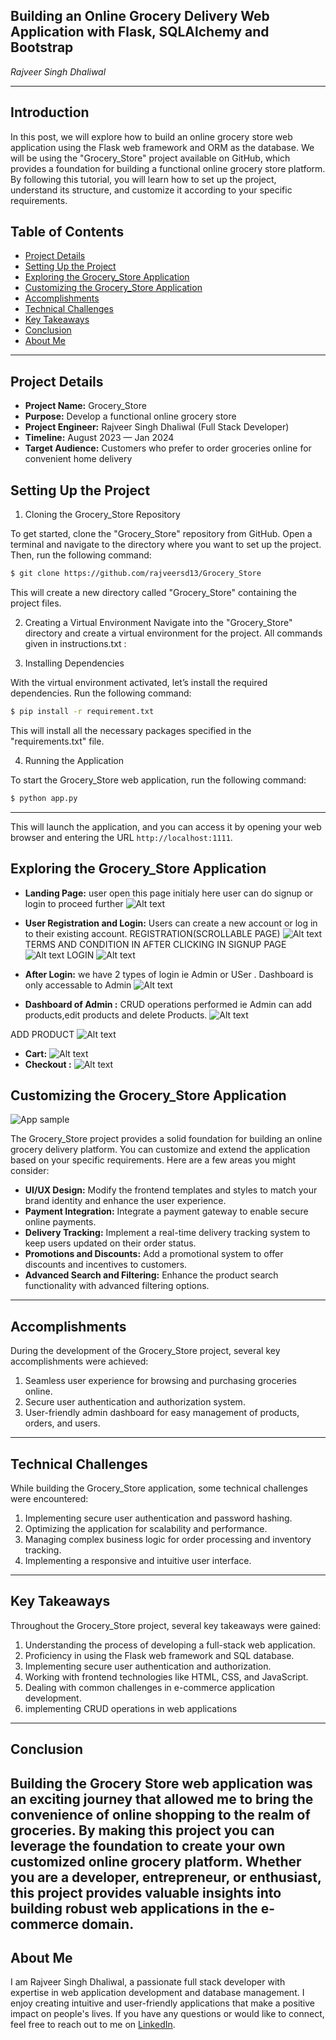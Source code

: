 ## Building an Online Grocery Delivery Web Application with Flask, SQLAlchemy and Bootstrap 

*Rajveer Singh Dhaliwal*

---
## Introduction
In this post, we will explore how to build an online grocery store web application using the Flask web framework and ORM as the database. We will be using the "Grocery_Store" project available on GitHub, which provides a foundation for building a functional online grocery store platform. By following this tutorial, you will learn how to set up the project, understand its structure, and customize it according to your specific requirements.

## Table of Contents

- [Project Details](#project-details)
- [Setting Up the Project](#setting-up-the-project)
- [Exploring the Grocery_Store Application](#exploring-the-Grocery_Store-application)
- [Customizing the Grocery_Store Application](#customizing-the-Grocery_Store-application)
- [Accomplishments](#accomplishments)
- [Technical Challenges](#technical-challenges)
- [Key Takeaways](#key-takeaways)
- [Conclusion](#conclusion)
- [About Me](#about-me)

---
 ## Project Details

- **Project Name:** Grocery_Store
- **Purpose:** Develop a functional online grocery store
- **Project Engineer:** Rajveer Singh Dhaliwal (Full Stack Developer)
- **Timeline:** August 2023 — Jan 2024
- **Target Audience:** Customers who prefer to order groceries online for convenient home delivery

## Setting Up the Project

1. Cloning the Grocery_Store Repository

To get started, clone the "Grocery_Store" repository from GitHub. Open a terminal and navigate to the directory where you want to set up the project. Then, run the following command:

```bash
$ git clone https://github.com/rajveersd13/Grocery_Store
```
This will create a new directory called "Grocery_Store" containing the project files.

2. Creating a Virtual Environment
Navigate into the "Grocery_Store" directory and create a virtual environment for the project. All commands given in instructions.txt :

3. Installing Dependencies

With the virtual environment activated, let’s install the required dependencies. Run the following command:

```bash
$ pip install -r requirement.txt
```
This will install all the necessary packages specified in the "requirements.txt" file.

4. Running the Application

To start the Grocery_Store web application, run the following command:

```bash
$ python app.py
```
---

This will launch the application, and you can access it by opening your web browser and entering the URL `http://localhost:1111`.

## Exploring the Grocery_Store Application

- **Landing Page:** user  open this page initialy here user can do signup or login to proceed further 
![Alt text](code/static/Final%20images%20of%20project/Landing%20Page.png)

- **User Registration and Login:** Users can create a new account or log in to their existing account.
REGISTRATION(SCROLLABLE PAGE)
![Alt text](code/static/Final%20images%20of%20project/signup.png)
TERMS AND  CONDITION IN  AFTER CLICKING IN SIGNUP PAGE 
![Alt text](code/static/Final%20images%20of%20project/TERMS.png)
LOGIN
![Alt text](code/static/Final%20images%20of%20project/login.png)

- **After Login:** we have 2 types of login ie Admin or USer . Dashboard is only accessable to Admin 
![Alt text](code/static/Final%20images%20of%20project/buyoroutofstock.png)

- **Dashboard of Admin :**
CRUD operations performed ie Admin can add products,edit products and delete Products.
![Alt text](code/static/Final%20images%20of%20project/dashboard.png)

ADD PRODUCT 
![Alt text](code/static/Final%20images%20of%20project/addproduct.png)

- **Cart:**
![Alt text](code/static/Final%20images%20of%20project/cart.png)
- **Checkout :**
![Alt text](code/static/Final%20images%20of%20project/checkout.png)

## Customizing the Grocery_Store Application

![App sample](https://miro.medium.com/v2/resize:fit:720/0*0TLzPR5k59XzYheG)

The Grocery_Store project provides a solid foundation for building an online grocery delivery platform. You can customize and extend the application based on your specific requirements. Here are a few areas you might consider:

- **UI/UX Design:** Modify the frontend templates and styles to match your brand identity and enhance the user experience.
- **Payment Integration:** Integrate a payment gateway to enable secure online payments.
- **Delivery Tracking:** Implement a real-time delivery tracking system to keep users updated on their order status.
- **Promotions and Discounts:** Add a promotional system to offer discounts and incentives to customers.
- **Advanced Search and Filtering:** Enhance the product search functionality with advanced filtering options.

---
## Accomplishments

During the development of the Grocery_Store project, several key accomplishments were achieved:

1. Seamless user experience for browsing and purchasing groceries online.
2. Secure user authentication and authorization system.
3. User-friendly admin dashboard for easy management of products, orders, and users.

---
## Technical Challenges

While building the Grocery_Store application, some technical challenges were encountered:

1. Implementing secure user authentication and password hashing.
2. Optimizing the application for scalability and performance.
3. Managing complex business logic for order processing and inventory tracking.
4. Implementing a responsive and intuitive user interface.

---
## Key Takeaways

Throughout the Grocery_Store project, several key takeaways were gained:

1. Understanding the process of developing a full-stack web application.
2. Proficiency in using the Flask web framework and SQL database.
3. Implementing secure user authentication and authorization.
4. Working with frontend technologies like HTML, CSS, and JavaScript.
5. Dealing with common challenges in e-commerce application development.
6. implementing CRUD operations in web applications

---

## Conclusion

Building the Grocery Store web application was an exciting journey that allowed me to bring the convenience of online shopping to the realm of groceries. By making this project you can leverage the foundation to create your own customized online grocery platform. Whether you are a developer, entrepreneur, or enthusiast, this project provides valuable insights into building robust web applications in the e-commerce domain.
---

## About Me

I am Rajveer Singh Dhaliwal, a passionate full stack developer with expertise in web application development and database management. I enjoy creating intuitive and user-friendly applications that make a positive impact on people's lives. If you have any questions or would like to connect, feel free to reach out to me on [LinkedIn](https://www.linkedin.com/in/rajveer-singh-dhaliwal-048433228/).
